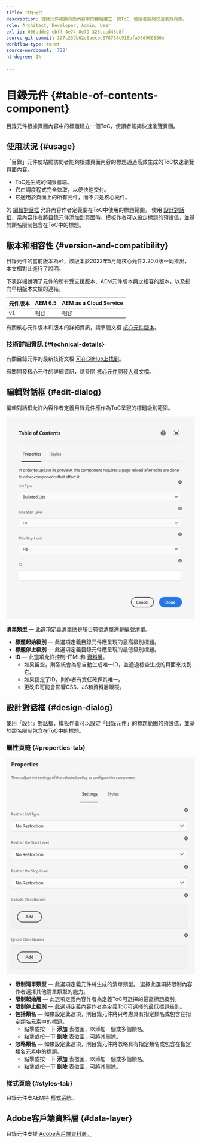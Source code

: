 ```yaml
---
title: 目錄元件
description: 目錄元件根據頁面內容中的標題建立一個ToC，使讀者能夠快速瀏覽頁面。
role: Architect, Developer, Admin, User
exl-id: 006adde2-ebff-4e74-8e79-325cccd43e8f
source-git-commit: 327c239b02e0aecee878784c918bfa98d960530e
workflow-type: tm+mt
source-wordcount: '722'
ht-degree: 1%

---
```


# 目錄元件 {#table-of-contents-component}

目錄元件根據頁面內容中的標題建立一個ToC，使讀者能夠快速瀏覽頁面。

## 使用狀況 {#usage}

「目錄」元件使站點訪問者能夠根據頁面內容的標題通過高效生成的ToC快速瀏覽頁面內容。

* ToC是生成的伺服器端。
* 它由調度程式完全快取，以便快速交付。
* 它適用於頁面上的所有元件，而不只是核心元件。

的 [編輯對話框](#edit-dialog) 允許內容作者定義要在ToC中使用的標題範圍。 使用 [設計對話框](#design-dialog)，當內容作者將目錄元件添加到頁面時，模板作者可以設定標題的預設值，並基於類名限制包含在ToC中的標題。

## 版本和相容性 {#version-and-compatibility}

目錄元件的當前版本為v1，該版本於2022年5月隨核心元件2.20.0版一同推出，本文檔對此進行了說明。

下表詳細說明了元件的所有受支援版本、AEM元件版本與之相容的版本，以及指向早期版本文檔的連結。

| 元件版本 | AEM 6.5 | AEM as a Cloud Service  |
|---|---|---|
| v1 | 相容 | 相容 |

有關核心元件版本和版本的詳細資訊，請參閱文檔 [核心元件版本](/help/versions.md)。

### 技術詳細資訊 {#technical-details}

有關目錄元件的最新技術文檔 [可在GitHub上找到](https://adobe.com/go/aem_cmp_tech_tableofcontents_v1)。

有關開發核心元件的詳細資訊，請參閱 [核心元件開發人員文檔](/help/developing/overview.md)。

## 編輯對話框 {#edit-dialog}

編輯對話框允許內容作者定義目錄元件應作為ToC呈現的標題級別範圍。

![目錄元件的編輯對話框](/help/assets/tableofcontents-edit.png)

**清單類型**  — 此選項定義清單應是項目符號清單還是編號清單。
* **標題起始級別**  — 此選項定義目錄元件應呈現的最高級別標題。
* **標題停止級別**  — 此選項定義目錄元件應呈現的最低級別標題。
* **ID**  — 此選項允許控制HTML和 [資料層](/help/developing/data-layer/overview.md)。
   * 如果留空，則系統會為您自動生成唯一ID，並通過檢查生成的頁面來找到它。
   * 如果指定了ID，則作者有責任確保其唯一。
   * 更改ID可能會影響CSS、JS和資料層跟蹤。

## 設計對話框 {#design-dialog}

使用「設計」對話框，模板作者可以設定「目錄元件」的標題範圍的預設值，並基於類名限制包含在ToC中的標題。

### 屬性頁籤 {#properties-tab}

![「快速搜索元件的設計」對話框](/help/assets/tableofcontents-design.png)

* **限制清單類型**  — 此選項定義元件將生成的清單類型。 選擇此選項將限制內容作者選擇其他清單類型的能力。
* **限制起始層**  — 此選項定義內容作者為定義ToC可選擇的最高標題級別。
* **限制停止級別**  — 此選項定義內容作者為定義ToC可選擇的最低標題級別。
* **包括類名**  — 如果設定此選項，則目錄元件將只考慮具有指定類名或包含在指定類名元素中的標題。
   * 點擊或按一下 **添加** 表徵圖，以添加一個或多個類名。
   * 點擊或按一下 **刪除** 表徵圖，可將其刪除。
* **忽略類名**  — 如果設定此選項，則目錄元件將忽略具有指定類名或包含在指定類名元素中的標題。
   * 點擊或按一下 **添加** 表徵圖，以添加一個或多個類名。
   * 點擊或按一下 **刪除** 表徵圖，可將其刪除。

### 樣式頁籤 {#styles-tab}

目錄元件支AEM持 [樣式系統](/help/get-started/authoring.md#component-styling)。

## Adobe客戶端資料層 {#data-layer}

目錄元件支援 [Adobe客戶端資料層。](/help/developing/data-layer/overview.md)

